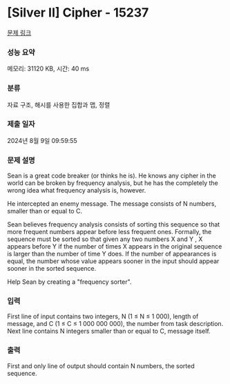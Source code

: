 # [Silver II] Cipher - 15237 

[문제 링크](https://www.acmicpc.net/problem/15237) 

### 성능 요약

메모리: 31120 KB, 시간: 40 ms

### 분류

자료 구조, 해시를 사용한 집합과 맵, 정렬

### 제출 일자

2024년 8월 9일 09:59:55

### 문제 설명

<p>Sean is a great code breaker (or thinks he is). He knows any cipher in the world can be broken by frequency analysis, but he has the completely the wrong idea what frequency analysis is, however.</p>

<p>He intercepted an enemy message. The message consists of N numbers, smaller than or equal to C.</p>

<p>Sean believes frequency analysis consists of sorting this sequence so that more frequent numbers appear before less frequent ones. Formally, the sequence must be sorted so that given any two numbers X and Y , X appears before Y if the number of times X appears in the original sequence is larger than the number of time Y does. If the number of appearances is equal, the number whose value appears sooner in the input should appear sooner in the sorted sequence.</p>

<p>Help Sean by creating a "frequency sorter".</p>

### 입력 

 <p>First line of input contains two integers, N (1 ≤ N ≤ 1 000), length of message, and C (1 ≤ C ≤ 1 000 000 000), the number from task description. Next line contains N integers smaller than or equal to C, message itself.</p>

### 출력 

 <p>First and only line of output should contain N numbers, the sorted sequence.</p>

